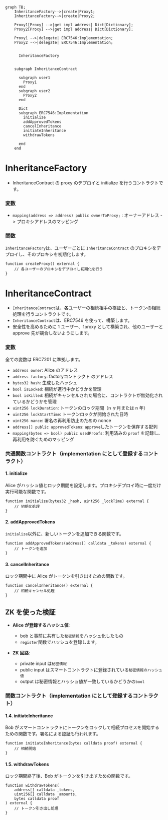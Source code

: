 

```mermaid
graph TB;
    InheritanceFactory-->|create|Proxy1;
    InheritanceFactory-->|create|Proxy2;

    Proxy1[Proxy] -->|get impl address| Dict[Dictionary];
    Proxy2[Proxy] -->|get impl address| Dict[Dictionary];

    Proxy1 -->|delegate| ERC7546:Implementation;
    Proxy2 -->|delegate| ERC7546:Implementation;


      InheritanceFactory 


    subgraph InheritanceContract

      subgraph user1
        Proxy1
      end
      subgraph user2
        Proxy2
      end

      Dict
      subgraph ERC7546:Implementation
        initialize 
        addApprovedTokens
        cancelInheritance
        initiateInheritance
        withdrawTokens

      end
    end

```

# **InheritanceFactory**

- InheritanceContract の proxy のデプロイと initialize を行うコントラクトです。

### 変数

- `mapping(address => address) public ownerToProxy;` : オーナーアドレス -> プロキシアドレスのマッピング

### 関数

`InheritanceFactory`は、ユーザーごとに `InheritanceContract` のプロキシをデプロイし、そのプロキシを初期化します。

```solidity
function createProxy() external {
    // 各ユーザーのプロキシをデプロイし初期化を行う
}
```

# **InheritanceContract**

- `InheritanceContract`は、各ユーザーの相続相手の検証と、トークンの相続処理を行うコントラクトです。
- `InheritanceContract`は、ERC7546 を使って、構築します。
- 安全性を高めるために 1 ユーザー、1proxy として構築され、他のユーザーと approve 先が競合しないようにします。

### 変数

全ての変数は ERC7201 に準拠します。

- `address owner`: Alice のアドレス
- `address factory`: factoryコントラクト のアドレス
- `bytes32 hash`: 生成したハッシュ
- `bool isLocked`: 相続が進行中かどうかを管理
- `bool isKilled`: 相続がキャンセルされた場合に、コントラクトが無効化されているかどうかを管理
- `uint256 lockDuration`: トークンのロック期間（n ヶ月または n 年）
- `uint256 lockStartTime`: トークンロックが開始された日時
- `uint256 nance`: 署名の再利用防止のための nonce
- `address[] public approvedTokens`: `approve`したトークンを保存する配列
- `mapping(bytes => bool) public usedProofs`: 利用済みの `proof` を記録し、再利用を防ぐためのマッピング

### 共通関数コントラクト（implementation にとして登録するコントラクト）

#### 1. **initialize**

Alice がハッシュ値とロック期間を設定します。プロキシデプロイ時に一度だけ実行可能な関数です。

```solidity
function initialize(bytes32 _hash, uint256 _lockTime) external {
    // 初期化処理
}
```

#### 2. **addApprovedTokens**

`initialize`以外に、新しいトークンを追加できる関数です。

```solidity
function addApprovedTokens(address[] calldata _tokens) external {
    // トークンを追加
}
```

#### 3. **cancelInheritance**

ロック期間中に Alice がトークンを引き出すための関数です。

```solidity
function cancelInheritance() external {
    // 相続キャンセル処理
}
```

## ZK を使った検証

- **Alice が登録するハッシュ値**:

  - bob と事前に共有した`秘密情報`をハッシュ化したもの
  - `register`関数でハッシュを登録します。

- **ZK 回路**:
  - private input は`秘密情報`
  - public input はスマートコントラクトに登録されている`秘密情報のハッシュ値`
  - output は秘密情報とハッシュ値が一致しているかどうかの`bool`

### 関数コントラクト（implementation にとして登録するコントラクト）

#### 1.4. **initiateInheritance**

Bob がスマートコントラクトにトークンをロックして相続プロセスを開始するための関数です。署名による認証も行われます。

```solidity
function initiateInheritance(bytes calldata proof) external {
    // 相続開始
}
```

#### 1.5. **withdrawTokens**

ロック期間終了後、Bob がトークンを引き出すための関数です。

```solidity
function withdrawTokens(
    address[] calldata _tokens,
    uint256[] calldata _amounts,
    bytes calldata proof
) external {
    // トークン引き出し処理
}
```
